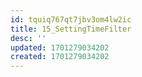 ```yaml
---
id: tquiq767qt7jbv3om4lw2ic
title: 15_SettingTimeFilter
desc: ''
updated: 1701279034202
created: 1701279034202
---
```

